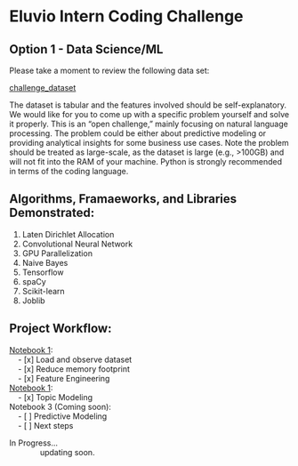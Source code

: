 Eluvio Intern Coding Challenge
==============================

Option 1 - Data Science/ML
--------------------------

Please take a moment to review the following data set:

[challenge_dataset](https://drive.google.com/file/d/15X00ZWBjla7qGOIW33j8865QdF89IyAk/view?usp=sharing)

The dataset is tabular and the features involved should be self-explanatory. We would like for you to come up with a specific problem yourself and solve it properly. This is an “open challenge,” mainly focusing on natural language processing. The problem could be either about predictive modeling or providing analytical insights for some business use cases. Note the problem should be treated as large-scale, as the dataset is large (e.g., >100GB) and will not fit into the RAM of your machine. Python is strongly recommended in terms of the coding language.

Algorithms, Framaeworks, and Libraries Demonstrated:
----------------------------------------------------

1. Laten Dirichlet Allocation
2. Convolutional Neural Network
3. GPU Parallelization
4. Naive Bayes
5. Tensorflow
6. spaCy
7. Scikit-learn
8. Joblib

Project Workflow:
-----------------

[Notebook 1](https://github.com/christianspybrook/eluvio_coding_challenge/blob/master/data_preprocessing/preprocessing.ipynb):  
&nbsp;&nbsp;&nbsp;&nbsp;- [x] Load and observe dataset  
&nbsp;&nbsp;&nbsp;&nbsp;- [x] Reduce memory footprint  
&nbsp;&nbsp;&nbsp;&nbsp;- [x] Feature Engineering  
[Notebook 1](https://github.com/christianspybrook/eluvio_coding_challenge/blob/master/data_preprocessing/preprocessing.ipynb):  
&nbsp;&nbsp;&nbsp;&nbsp;- [x] Topic Modeling  
Notebook 3 (Coming soon):  
&nbsp;&nbsp;&nbsp;&nbsp;- [ ] Predictive Modeling  
&nbsp;&nbsp;&nbsp;&nbsp;- [ ] Next steps

In Progress...  
&nbsp;&nbsp;&nbsp;&nbsp;&nbsp;&nbsp;&nbsp;&nbsp;&nbsp;&nbsp;&nbsp;&nbsp;&nbsp;&nbsp;updating soon.

